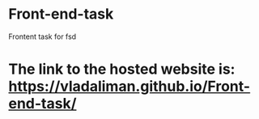 # Front-end-task
Frontent task for fsd
# The link to the hosted website is: https://vladaliman.github.io/Front-end-task/
